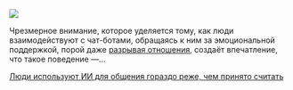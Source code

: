 <!--2025-06-28 11:16:21-->
<div class="yb">
  <div class="rss habr"><img src="https://habrastorage.org/getpro/habr/upload_files/5c0/7ba/54f/5c07ba54f57ee424a86dcc48e0b5aaab.png" /><p>Чрезмерное внимание, которое уделяется тому, как люди взаимодействуют с чат-ботами, обращаясь к ним за эмоциональной поддержкой, порой даже <a href="https://www.wired.com/story/couples-retreat-with-3-ai-chatbots-and-humans-who-love-them-replika-nomi-chatgpt/" rel="noopener noreferrer nofollow">разрывая отношения</a>, создаёт впечатление, что такое поведение —... <p class="titl"><a href="https://habr.com/ru/companies/bothub/news/922856/?utm_source=habrahabr&utm_medium=rss&utm_campaign=922856">Люди используют ИИ для общения гораздо реже, чем принято считать</a></p></div>
</div>
